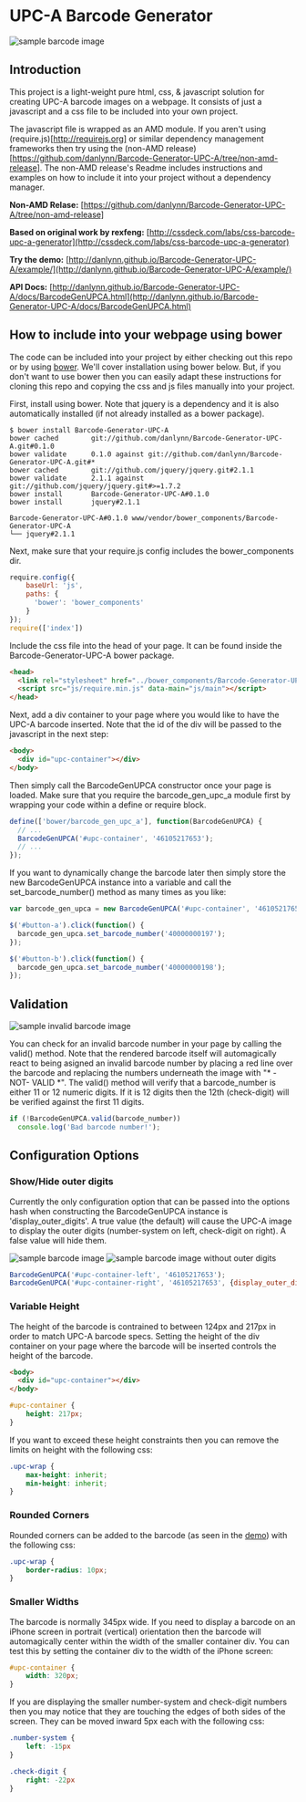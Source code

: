 # UPC-A Barcode Generator

![sample barcode image](http://danlynn.github.io/Barcode-Generator-UPC-A/images/SampleBarcode.png)

## Introduction

This project is a light-weight pure html, css, & javascript solution for creating UPC-A barcode
images on a webpage.  It consists of just a javascript and a css file to be included
into your own project.

The javascript file is wrapped as an AMD module.  If you aren't using (require.js)[http://requirejs.org]
or similar dependency management frameworks then try using the (non-AMD release)[https://github.com/danlynn/Barcode-Generator-UPC-A/tree/non-amd-release]. The
non-AMD release's Readme includes instructions and examples on how to include it
into your project without a dependency manager.

**Non-AMD Relase:** [https://github.com/danlynn/Barcode-Generator-UPC-A/tree/non-amd-release]

**Based on original work by rexfeng:** [http://cssdeck.com/labs/css-barcode-upc-a-generator](http://cssdeck.com/labs/css-barcode-upc-a-generator)

**Try the demo:** [http://danlynn.github.io/Barcode-Generator-UPC-A/example/](http://danlynn.github.io/Barcode-Generator-UPC-A/example/)

**API Docs:** [http://danlynn.github.io/Barcode-Generator-UPC-A/docs/BarcodeGenUPCA.html](http://danlynn.github.io/Barcode-Generator-UPC-A/docs/BarcodeGenUPCA.html)

## How to include into your webpage using bower

The code can be included into your project by either checking out this repo or
by using [bower](http://bower.io).  We'll cover installation using bower below.
But, if you don't want to use bower then you can easily adapt these instructions
for cloning this repo and copying the css and js files manually into your
project.

First, install using bower. Note that jquery is a dependency and it is also
automatically installed (if not already installed as a bower package).

```console
$ bower install Barcode-Generator-UPC-A
bower cached        git://github.com/danlynn/Barcode-Generator-UPC-A.git#0.1.0
bower validate      0.1.0 against git://github.com/danlynn/Barcode-Generator-UPC-A.git#*
bower cached        git://github.com/jquery/jquery.git#2.1.1
bower validate      2.1.1 against git://github.com/jquery/jquery.git#>=1.7.2
bower install       Barcode-Generator-UPC-A#0.1.0
bower install       jquery#2.1.1

Barcode-Generator-UPC-A#0.1.0 www/vendor/bower_components/Barcode-Generator-UPC-A
└── jquery#2.1.1
```

Next, make sure that your require.js config includes the bower_components dir.

```javascript
require.config({
    baseUrl: 'js',
    paths: {
      'bower': 'bower_components'
    }
});
require(['index'])
```

Include the css file into the head of your page.  It can be found inside the
Barcode-Generator-UPC-A bower package.

```html
<head>
  <link rel="stylesheet" href="../bower_components/Barcode-Generator-UPC-A/barcode_gen_upc_a.css">
  <script src="js/require.min.js" data-main="js/main"></script>
</head>
```

Next, add a div container to your page where you would like to have the UPC-A
barcode inserted.  Note that the id of the div will be passed to the javascript
in the next step:

```html
<body>
  <div id="upc-container"></div>
</body>
```

Then simply call the BarcodeGenUPCA constructor once your page is loaded.  Make
sure that you require the barcode_gen_upc_a module first by wrapping your code
within a define or require block.

```javascript
define(['bower/barcode_gen_upc_a'], function(BarcodeGenUPCA) {
  // ...
  BarcodeGenUPCA('#upc-container', '46105217653');
  // ...
});
```

If you want to dynamically change the barcode later then simply store the new
BarcodeGenUPCA instance into a variable and call the set_barcode_number() method
as many times as you like:

```javascript
var barcode_gen_upca = new BarcodeGenUPCA('#upc-container', '46105217653');

$('#button-a').click(function() {
  barcode_gen_upca.set_barcode_number('40000000197');
});

$('#button-b').click(function() {
  barcode_gen_upca.set_barcode_number('40000000198');
});
```

## Validation

![sample invalid barcode image](http://danlynn.github.io/Barcode-Generator-UPC-A/images/SampleBadBarcode.png)

You can check for an invalid barcode number in your page by calling the
valid() method.  Note that the rendered barcode itself will automagically react
to being asigned an invalid barcode number by placing a red line over the barcode
and replacing the numbers underneath the image with "* -NOT- VALID *".  The valid()
method will verify that a barcode_number is either 11 or 12 numeric digits.  If
it is 12 digits then the 12th (check-digit) will be verified against the first
11 digits.

```javascript
if (!BarcodeGenUPCA.valid(barcode_number))
  console.log('Bad barcode number!');
```

## Configuration Options

### Show/Hide outer digits

Currently the only configuration option that can be passed into the options hash
when constructing the BarcodeGenUPCA instance is 'display_outer_digits'.  A true
value (the default) will cause the UPC-A image to display the outer digits
(number-system on left, check-digit on right).  A false value will hide them.

![sample barcode image](http://danlynn.github.io/Barcode-Generator-UPC-A/images/SampleBarcode.png) ![sample barcode image without outer digits](http://danlynn.github.io/Barcode-Generator-UPC-A/images/SampleNoOuterBarcode.png)

```javascript
BarcodeGenUPCA('#upc-container-left', '46105217653');
BarcodeGenUPCA('#upc-container-right', '46105217653', {display_outer_digits: false});
```

### Variable Height

The height of the barcode is contrained to between 124px and 217px in order to match UPC-A barcode specs.  Setting the height of the div container on your page where the barcode will be inserted controls the height of the barcode.

```html
<body>
  <div id="upc-container"></div>
</body>
```

```css
#upc-container {
    height: 217px;
}
```

If you want to exceed these height constraints then you can remove the limits on height with the following css:

```css
.upc-wrap {
    max-height: inherit;
    min-height: inherit;
}
```

### Rounded Corners

Rounded corners can be added to the barcode (as seen in the [demo](http://danlynn.github.io/Barcode-Generator-UPC-A/example/)) with the following css:

```css
.upc-wrap {
    border-radius: 10px;
}
```

### Smaller Widths

The barcode is normally 345px wide.  If you need to display a barcode on an 
iPhone screen in portrait (vertical) orientation then the barcode will 
automagically center within the width of the smaller container div.  You can 
test this by setting the container div to the width of the iPhone screen:

```css
#upc-container {
    width: 320px;
}
```

If you are displaying the smaller number-system and check-digit numbers then 
you may notice that they are touching the edges of both sides of the screen. 
They can be moved inward 5px each with the following css:

```css
.number-system {
    left: -15px
}

.check-digit {
    right: -22px
}
```
